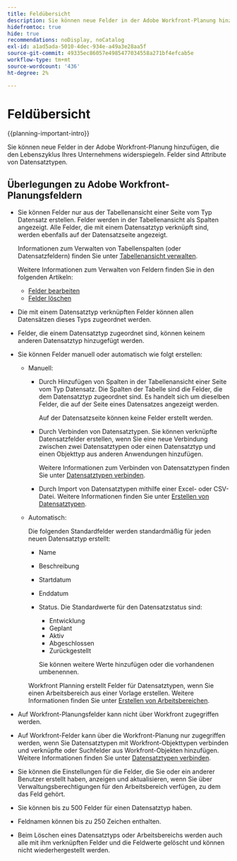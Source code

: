 ```yaml
---
title: Feldübersicht
description: Sie können neue Felder in der Adobe Workfront-Planung hinzufügen, die den Lebenszyklus Ihres Unternehmens widerspiegeln. Felder sind Attribute von Datensatztypen.
hidefromtoc: true
hide: true
recommendations: noDisplay, noCatalog
exl-id: a1ad5ada-5010-4dec-934e-a49a3e28aa5f
source-git-commit: 49335ec86057e4985477034558a271bf4efcab5e
workflow-type: tm+mt
source-wordcount: '436'
ht-degree: 2%

---
```


# Feldübersicht

<!--
title: Field overview
description: You can add new fields in Adobe Maestro that reflect your organization's lifecycle. Fields are attributes of record types. 
hidefromtoc: yes
author: Alina
feature: Work Management (***************WE NEED A NEW ONE HERE***********)
role: User, Admin
hide: yes
-->

<!--update the metadata with real information when making this available in TOC and in the left nav-->

{{planning-important-intro}}

Sie können neue Felder in der Adobe Workfront-Planung hinzufügen, die den Lebenszyklus Ihres Unternehmens widerspiegeln. Felder sind Attribute von Datensatztypen.


## Überlegungen zu Adobe Workfront-Planungsfeldern

* Sie können Felder nur aus der Tabellenansicht einer Seite vom Typ Datensatz erstellen. Felder werden in der Tabellenansicht als Spalten angezeigt. Alle Felder, die mit einem Datensatztyp verknüpft sind, werden ebenfalls auf der Datensatzseite angezeigt.

  Informationen zum Verwalten von Tabellenspalten (oder Datensatzfeldern) finden Sie unter [Tabellenansicht verwalten](../views/manage-the-table-view.md).

  Weitere Informationen zum Verwalten von Feldern finden Sie in den folgenden Artikeln:

   * [Felder bearbeiten](../fields/edit-fields.md)
   * [Felder löschen](../fields/delete-fields.md)

* Die mit einem Datensatztyp verknüpften Felder können allen Datensätzen dieses Typs zugeordnet werden. <!--will this change and will the fields be available for other record types, too?! Also, the next bullet might need to change too if this one changes -->

* Felder, die einem Datensatztyp zugeordnet sind, können keinem anderen Datensatztyp hinzugefügt werden. <!-- this will change when they open the Field library tab when creating a field-->

* Sie können Felder manuell oder automatisch wie folgt erstellen:

   * Manuell:

      * Durch Hinzufügen von Spalten in der Tabellenansicht einer Seite vom Typ Datensatz. Die Spalten der Tabelle sind die Felder, die dem Datensatztyp zugeordnet sind. Es handelt sich um dieselben Felder, die auf der Seite eines Datensatzes angezeigt werden.

        Auf der Datensatzseite können keine Felder erstellt werden.

      * Durch Verbinden von Datensatztypen. Sie können verknüpfte Datensatzfelder erstellen, wenn Sie eine neue Verbindung zwischen zwei Datensatztypen oder einen Datensatztyp und einen Objekttyp aus anderen Anwendungen hinzufügen.

        <!--* Importing record types with fields using a CSV or an Excel file. - this is not available yet-->

        Weitere Informationen zum Verbinden von Datensatztypen finden Sie unter [Datensatztypen verbinden](../architecture/connect-record-types.md).

      * Durch Import von Datensatztypen mithilfe einer Excel- oder CSV-Datei. Weitere Informationen finden Sie unter [Erstellen von Datensatztypen](../architecture/create-record-types.md).

   * Automatisch:

     Die folgenden Standardfelder werden standardmäßig für jeden neuen Datensatztyp erstellt:

      * Name
      * Beschreibung
      * Startdatum
      * Enddatum
      * Status. Die Standardwerte für den Datensatzstatus sind:
         * Entwicklung
         * Geplant
         * Aktiv
         * Abgeschlossen
         * Zurückgestellt

        Sie können weitere Werte hinzufügen oder die vorhandenen umbenennen.

     Workfront Planning erstellt Felder für Datensatztypen, wenn Sie einen Arbeitsbereich aus einer Vorlage erstellen. Weitere Informationen finden Sie unter [Erstellen von Arbeitsbereichen](../architecture/create-workspaces.md).

* Auf Workfront-Planungsfelder kann nicht über Workfront zugegriffen werden.

* Auf Workfront-Felder kann über die Workfront-Planung nur zugegriffen werden, wenn Sie Datensatztypen mit Workfront-Objekttypen verbinden und verknüpfte oder Suchfelder aus Workfront-Objekten hinzufügen. Weitere Informationen finden Sie unter [Datensatztypen verbinden](../architecture/connect-record-types.md).

* Sie können die Einstellungen für die Felder, die Sie oder ein anderer Benutzer erstellt haben, anzeigen und aktualisieren, wenn Sie über Verwaltungsberechtigungen für den Arbeitsbereich verfügen, zu dem das Feld gehört.

* Sie können bis zu 500 Felder für einen Datensatztyp haben.

* Feldnamen können bis zu 250 Zeichen enthalten.

* Beim Löschen eines Datensatztyps oder Arbeitsbereichs werden auch alle mit ihm verknüpften Felder und die Feldwerte gelöscht und können nicht wiederhergestellt werden. <!-- this might change with a possible recycle bin solution?!-->
